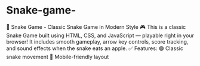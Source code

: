 # Snake-game-
🐍 Snake Game - Classic Snake Game in Modern Style 🎮  This is a classic Snake Game built using HTML, CSS, and JavaScript — playable right in your browser! It includes smooth gameplay, arrow key controls, score tracking, and sound effects when the snake eats an apple. ✅ Features:  🟢 Classic snake movement  📱 Mobile-friendly layout  
